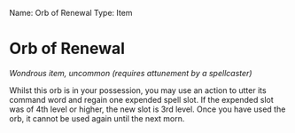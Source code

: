 Name: Orb of Renewal
Type: Item

# Orb of Renewal
_Wondrous item, uncommon (requires attunement by a spellcaster)_

Whilst this orb is in your possession, you may use an action to utter its command word and regain one expended spell slot. If the expended slot was of 4th level or higher, the new slot is 3rd level. Once you have used the orb, it cannot be used again until the next morn.